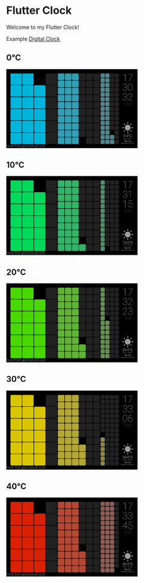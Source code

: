 # Flutter Clock

Welcome to my Flutter Clock!


Example [Digital Clock](digital_clock)

## 0°C
<img src='digital_clock/00.png' width='350'>

## 10°C
<img src='digital_clock/10.png' width='350'>

## 20°C
<img src='digital_clock/20.png' width='350'>

## 30°C
<img src='digital_clock/30.png' width='350'>

## 40°C
<img src='digital_clock/40.png' width='350'>
